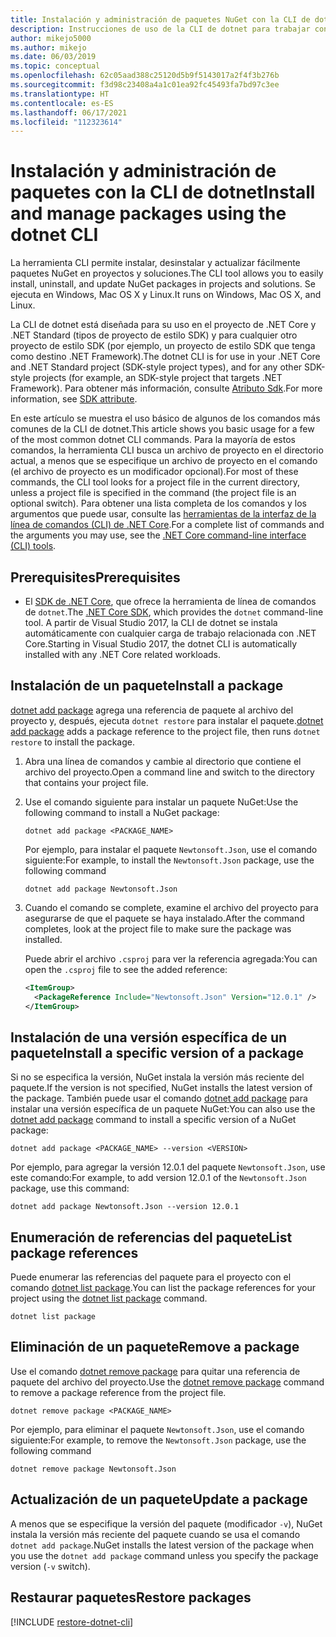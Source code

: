 ```yaml
---
title: Instalación y administración de paquetes NuGet con la CLI de dotnet
description: Instrucciones de uso de la CLI de dotnet para trabajar con paquetes NuGet.
author: mikejo5000
ms.author: mikejo
ms.date: 06/03/2019
ms.topic: conceptual
ms.openlocfilehash: 62c05aad388c25120d5b9f5143017a2f4f3b276b
ms.sourcegitcommit: f3d98c23408a4a1c01ea92fc45493fa7bd97c3ee
ms.translationtype: HT
ms.contentlocale: es-ES
ms.lasthandoff: 06/17/2021
ms.locfileid: "112323614"
---
```

# <a name="install-and-manage-packages-using-the-dotnet-cli"></a><span data-ttu-id="80360-103">Instalación y administración de paquetes con la CLI de dotnet</span><span class="sxs-lookup"><span data-stu-id="80360-103">Install and manage packages using the dotnet CLI</span></span>

<span data-ttu-id="80360-104">La herramienta CLI permite instalar, desinstalar y actualizar fácilmente paquetes NuGet en proyectos y soluciones.</span><span class="sxs-lookup"><span data-stu-id="80360-104">The CLI tool allows you to easily install, uninstall, and update NuGet packages in projects and solutions.</span></span> <span data-ttu-id="80360-105">Se ejecuta en Windows, Mac OS X y Linux.</span><span class="sxs-lookup"><span data-stu-id="80360-105">It runs on Windows, Mac OS X, and Linux.</span></span>

<span data-ttu-id="80360-106">La CLI de dotnet está diseñada para su uso en el proyecto de .NET Core y .NET Standard (tipos de proyecto de estilo SDK) y para cualquier otro proyecto de estilo SDK (por ejemplo, un proyecto de estilo SDK que tenga como destino .NET Framework).</span><span class="sxs-lookup"><span data-stu-id="80360-106">The dotnet CLI is for use in your .NET Core and .NET Standard project (SDK-style project types), and for any other SDK-style projects (for example, an SDK-style project that targets .NET Framework).</span></span> <span data-ttu-id="80360-107">Para obtener más información, consulte [Atributo Sdk](/dotnet/core/tools/csproj#additions).</span><span class="sxs-lookup"><span data-stu-id="80360-107">For more information, see [SDK attribute](/dotnet/core/tools/csproj#additions).</span></span>

<span data-ttu-id="80360-108">En este artículo se muestra el uso básico de algunos de los comandos más comunes de la CLI de dotnet.</span><span class="sxs-lookup"><span data-stu-id="80360-108">This article shows you basic usage for a few of the most common dotnet CLI commands.</span></span> <span data-ttu-id="80360-109">Para la mayoría de estos comandos, la herramienta CLI busca un archivo de proyecto en el directorio actual, a menos que se especifique un archivo de proyecto en el comando (el archivo de proyecto es un modificador opcional).</span><span class="sxs-lookup"><span data-stu-id="80360-109">For most of these commands, the CLI tool looks for a project file in the current directory, unless a project file is specified in the command (the project file is an optional switch).</span></span> <span data-ttu-id="80360-110">Para obtener una lista completa de los comandos y los argumentos que puede usar, consulte las [herramientas de la interfaz de la línea de comandos (CLI) de .NET Core](../reference/dotnet-commands.md).</span><span class="sxs-lookup"><span data-stu-id="80360-110">For a complete list of commands and the arguments you may use, see the [.NET Core command-line interface (CLI) tools](../reference/dotnet-commands.md).</span></span>

## <a name="prerequisites"></a><span data-ttu-id="80360-111">Prerequisites</span><span class="sxs-lookup"><span data-stu-id="80360-111">Prerequisites</span></span>

- <span data-ttu-id="80360-112">El [SDK de .NET Core](https://www.microsoft.com/net/download/), que ofrece la herramienta de línea de comandos de `dotnet`.</span><span class="sxs-lookup"><span data-stu-id="80360-112">The [.NET Core SDK](https://www.microsoft.com/net/download/), which provides the `dotnet` command-line tool.</span></span> <span data-ttu-id="80360-113">A partir de Visual Studio 2017, la CLI de dotnet se instala automáticamente con cualquier carga de trabajo relacionada con .NET Core.</span><span class="sxs-lookup"><span data-stu-id="80360-113">Starting in Visual Studio 2017, the dotnet CLI is automatically installed with any .NET Core related workloads.</span></span>

## <a name="install-a-package"></a><span data-ttu-id="80360-114">Instalación de un paquete</span><span class="sxs-lookup"><span data-stu-id="80360-114">Install a package</span></span>

<span data-ttu-id="80360-115">[dotnet add package](/dotnet/core/tools/dotnet-add-package?tabs=netcore2x) agrega una referencia de paquete al archivo del proyecto y, después, ejecuta `dotnet restore` para instalar el paquete.</span><span class="sxs-lookup"><span data-stu-id="80360-115">[dotnet add package](/dotnet/core/tools/dotnet-add-package?tabs=netcore2x) adds a package reference to the project file, then runs `dotnet restore` to install the package.</span></span>

1. <span data-ttu-id="80360-116">Abra una línea de comandos y cambie al directorio que contiene el archivo del proyecto.</span><span class="sxs-lookup"><span data-stu-id="80360-116">Open a command line and switch to the directory that contains your project file.</span></span>

2. <span data-ttu-id="80360-117">Use el comando siguiente para instalar un paquete NuGet:</span><span class="sxs-lookup"><span data-stu-id="80360-117">Use the following command to install a NuGet package:</span></span>

    ```dotnetcli
    dotnet add package <PACKAGE_NAME>
    ```

    <span data-ttu-id="80360-118">Por ejemplo, para instalar el paquete `Newtonsoft.Json`, use el comando siguiente:</span><span class="sxs-lookup"><span data-stu-id="80360-118">For example, to install the `Newtonsoft.Json` package, use the following command</span></span>

    ```dotnetcli
    dotnet add package Newtonsoft.Json
    ```

3. <span data-ttu-id="80360-119">Cuando el comando se complete, examine el archivo del proyecto para asegurarse de que el paquete se haya instalado.</span><span class="sxs-lookup"><span data-stu-id="80360-119">After the command completes, look at the project file to make sure the package was installed.</span></span>

   <span data-ttu-id="80360-120">Puede abrir el archivo `.csproj` para ver la referencia agregada:</span><span class="sxs-lookup"><span data-stu-id="80360-120">You can open the `.csproj` file to see the added reference:</span></span>

    ```xml
    <ItemGroup>
      <PackageReference Include="Newtonsoft.Json" Version="12.0.1" />
    </ItemGroup>
    ```

## <a name="install-a-specific-version-of-a-package"></a><span data-ttu-id="80360-121">Instalación de una versión específica de un paquete</span><span class="sxs-lookup"><span data-stu-id="80360-121">Install a specific version of a package</span></span>

<span data-ttu-id="80360-122">Si no se especifica la versión, NuGet instala la versión más reciente del paquete.</span><span class="sxs-lookup"><span data-stu-id="80360-122">If the version is not specified, NuGet installs the latest version of the package.</span></span> <span data-ttu-id="80360-123">También puede usar el comando [dotnet add package](/dotnet/core/tools/dotnet-add-package?tabs=netcore2x) para instalar una versión específica de un paquete NuGet:</span><span class="sxs-lookup"><span data-stu-id="80360-123">You can also use the [dotnet add package](/dotnet/core/tools/dotnet-add-package?tabs=netcore2x) command to install a specific version of a NuGet package:</span></span>

```dotnetcli
dotnet add package <PACKAGE_NAME> --version <VERSION>
```

<span data-ttu-id="80360-124">Por ejemplo, para agregar la versión 12.0.1 del paquete `Newtonsoft.Json`, use este comando:</span><span class="sxs-lookup"><span data-stu-id="80360-124">For example, to add version 12.0.1 of the `Newtonsoft.Json` package, use this command:</span></span>

```dotnetcli
dotnet add package Newtonsoft.Json --version 12.0.1
```

## <a name="list-package-references"></a><span data-ttu-id="80360-125">Enumeración de referencias del paquete</span><span class="sxs-lookup"><span data-stu-id="80360-125">List package references</span></span>

<span data-ttu-id="80360-126">Puede enumerar las referencias del paquete para el proyecto con el comando [dotnet list package](/dotnet/core/tools/dotnet-list-package?tabs=netcore2x).</span><span class="sxs-lookup"><span data-stu-id="80360-126">You can list the package references for your project using the [dotnet list package](/dotnet/core/tools/dotnet-list-package?tabs=netcore2x) command.</span></span>

```dotnetcli
dotnet list package
```

## <a name="remove-a-package"></a><span data-ttu-id="80360-127">Eliminación de un paquete</span><span class="sxs-lookup"><span data-stu-id="80360-127">Remove a package</span></span>

<span data-ttu-id="80360-128">Use el comando [dotnet remove package](/dotnet/core/tools/dotnet-remove-package?tabs=netcore2x) para quitar una referencia de paquete del archivo del proyecto.</span><span class="sxs-lookup"><span data-stu-id="80360-128">Use the [dotnet remove package](/dotnet/core/tools/dotnet-remove-package?tabs=netcore2x) command to remove a package reference from the project file.</span></span>

```dotnetcli
dotnet remove package <PACKAGE_NAME>
```

<span data-ttu-id="80360-129">Por ejemplo, para eliminar el paquete `Newtonsoft.Json`, use el comando siguiente:</span><span class="sxs-lookup"><span data-stu-id="80360-129">For example, to remove the `Newtonsoft.Json` package, use the following command</span></span>

```dotnetcli
dotnet remove package Newtonsoft.Json
```

## <a name="update-a-package"></a><span data-ttu-id="80360-130">Actualización de un paquete</span><span class="sxs-lookup"><span data-stu-id="80360-130">Update a package</span></span>

<span data-ttu-id="80360-131">A menos que se especifique la versión del paquete (modificador `-v`), NuGet instala la versión más reciente del paquete cuando se usa el comando `dotnet add package`.</span><span class="sxs-lookup"><span data-stu-id="80360-131">NuGet installs the latest version of the package when you use the `dotnet add package` command unless you specify the package version (`-v` switch).</span></span>

## <a name="restore-packages"></a><span data-ttu-id="80360-132">Restaurar paquetes</span><span class="sxs-lookup"><span data-stu-id="80360-132">Restore packages</span></span>

[!INCLUDE [restore-dotnet-cli](includes/restore-dotnet-cli.md)]
